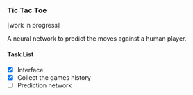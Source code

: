 ### Tic Tac Toe

[work in progress]

A neural network to predict the moves against a human player.

#### Task List

- [x] Interface
- [x] Collect the games history
- [ ] Prediction network
